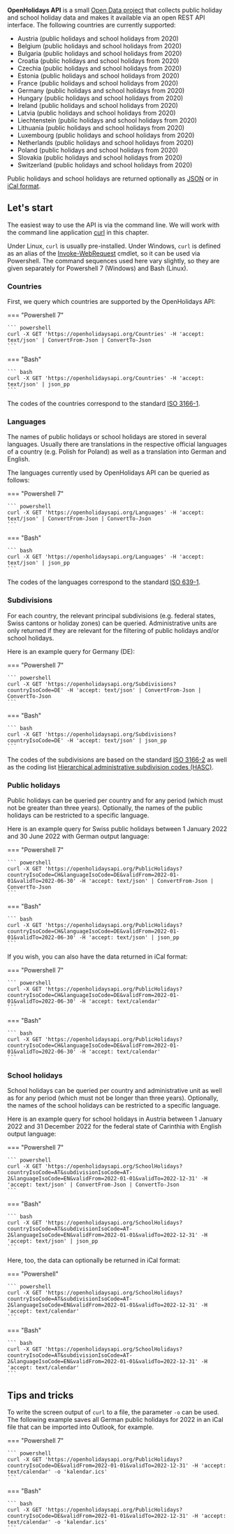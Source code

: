 **OpenHolidays API** is a small [Open Data project](https://opendatahandbook.org/guide/en/what-is-open-data/) that collects public holiday and school holiday data and makes it available via an open REST API interface. The following countries are currently supported:

+ Austria (public holidays and school holidays from 2020)
+ Belgium (public holidays and school holidays from 2020)
+ Bulgaria (public holidays and school holidays from 2020)
+ Croatia (public holidays and school holidays from 2020)
+ Czechia (public holidays and school holidays from 2020)
+ Estonia (public holidays and school holidays from 2020)
+ France (public holidays and school holidays from 2020)
+ Germany (public holidays and school holidays from 2020)
+ Hungary (public holidays and school holidays from 2020)
+ Ireland (public holidays and school holidays from 2020)
+ Latvia (public holidays and school holidays from 2020)
+ Liechtenstein (public holidays and school holidays from 2020)
+ Lithuania (public holidays and school holidays from 2020)
+ Luxembourg (public holidays and school holidays from 2020)
+ Netherlands (public holidays and school holidays from 2020)
+ Poland (public holidays and school holidays from 2020)
+ Slovakia (public holidays and school holidays from 2020)
+ Switzerland (public holidays and school holidays from 2020)

Public holidays and school holidays are returned optionally as [JSON](https://datatracker.ietf.org/doc/html/rfc7159) or in [iCal format](https://datatracker.ietf.org/doc/html/rfc5545).

## Let's start

The easiest way to use the API is via the command line. We will work with the command line application [curl](https://curl.se/) in this chapter. 

Under Linux, `curl` is usually pre-installed. Under Windows, `curl` is defined as an alias of the [Invoke-WebRequest](https://docs.microsoft.com/en-us/powershell/module/microsoft.powershell.utility/invoke-webrequest) cmdlet, so it can be used via Powershell. The command sequences used here vary slightly, so they are given separately for Powershell 7 (Windows) and Bash (Linux).

### Countries

First, we query which countries are supported by the OpenHolidays API:

=== "Powershell 7"

    ``` powershell
    curl -X GET 'https://openholidaysapi.org/Countries' -H 'accept: text/json' | ConvertFrom-Json | ConvertTo-Json
    ```

=== "Bash"

    ``` bash
    curl -X GET 'https://openholidaysapi.org/Countries' -H 'accept: text/json' | json_pp
    ```

The codes of the countries correspond to the standard [ISO 3166-1](https://www.iso.org/iso-3166-country-codes.html).

### Languages

The names of public holidays or school holidays are stored in several languages. Usually there are translations in the respective official languages of a country (e.g. Polish for Poland) as well as a translation into German and English. 

The languages currently used by OpenHolidays API can be queried as follows: 

=== "Powershell 7"

    ``` powershell
    curl -X GET 'https://openholidaysapi.org/Languages' -H 'accept: text/json' | ConvertFrom-Json | ConvertTo-Json
    ```

=== "Bash"

    ``` bash
    curl -X GET 'https://openholidaysapi.org/Languages' -H 'accept: text/json' | json_pp
    ```

The codes of the languages correspond to the standard [ISO 639-1](https://www.iso.org/iso-639-language-codes.html).

### Subdivisions

For each country, the relevant principal subdivisions (e.g. federal states, Swiss cantons or holiday zones) can be queried. Administrative units are only returned if they are relevant for the filtering of public holidays and/or school holidays.

Here is an example query for Germany (DE): 

=== "Powershell 7"

    ``` powershell
    curl -X GET 'https://openholidaysapi.org/Subdivisions?countryIsoCode=DE' -H 'accept: text/json' | ConvertFrom-Json | ConvertTo-Json
    ```

=== "Bash"

    ``` bash
    curl -X GET 'https://openholidaysapi.org/Subdivisions?countryIsoCode=DE' -H 'accept: text/json' | json_pp
    ```

The codes of the subdivisions are based on the standard [ISO 3166-2](https://www.iso.org/iso-3166-country-codes.html) as well as the coding list [Hierarchical administrative subdivision codes (HASC)](http://www.statoids.com/ihasc.html).

### Public holidays

Public holidays can be queried per country and for any period (which must not be greater than three years). Optionally, the names of the public holidays can be restricted to a specific language. 

Here is an example query for Swiss public holidays between 1 January 2022 and 30 June 2022 with German output language: 

=== "Powershell 7"

    ``` powershell
    curl -X GET 'https://openholidaysapi.org/PublicHolidays?countryIsoCode=CH&languageIsoCode=DE&validFrom=2022-01-01&validTo=2022-06-30' -H 'accept: text/json' | ConvertFrom-Json | ConvertTo-Json
    ```

=== "Bash"

    ``` bash
    curl -X GET 'https://openholidaysapi.org/PublicHolidays?countryIsoCode=CH&languageIsoCode=DE&validFrom=2022-01-01&validTo=2022-06-30' -H 'accept: text/json' | json_pp
    ```

If you wish, you can also have the data returned in iCal format:

=== "Powershell 7"

    ``` powershell
    curl -X GET 'https://openholidaysapi.org/PublicHolidays?countryIsoCode=CH&languageIsoCode=DE&validFrom=2022-01-01&validTo=2022-06-30' -H 'accept: text/calendar'
    ```

=== "Bash"

    ``` bash
    curl -X GET 'https://openholidaysapi.org/PublicHolidays?countryIsoCode=CH&languageIsoCode=DE&validFrom=2022-01-01&validTo=2022-06-30' -H 'accept: text/calendar'
    ```

### School holidays

School holidays can be queried per country and administrative unit as well as for any period (which must not be longer than three years). Optionally, the names of the school holidays can be restricted to a specific language. 

Here is an example query for school holidays in Austria between 1 January 2022 and 31 December 2022 for the federal state of Carinthia with English output language: 

=== "Powershell 7"

    ``` powershell
    curl -X GET 'https://openholidaysapi.org/SchoolHolidays?countryIsoCode=AT&subdivisionIsoCode=AT-2&languageIsoCode=EN&validFrom=2022-01-01&validTo=2022-12-31' -H 'accept: text/json' | ConvertFrom-Json | ConvertTo-Json
    ```

=== "Bash"

    ``` bash
    curl -X GET 'https://openholidaysapi.org/SchoolHolidays?countryIsoCode=AT&subdivisionIsoCode=AT-2&languageIsoCode=EN&validFrom=2022-01-01&validTo=2022-12-31' -H 'accept: text/json' | json_pp
    ```

Here, too, the data can optionally be returned in iCal format:

=== "Powershell"

    ``` powershell
    curl -X GET 'https://openholidaysapi.org/SchoolHolidays?countryIsoCode=AT&subdivisionIsoCode=AT-2&languageIsoCode=EN&validFrom=2022-01-01&validTo=2022-12-31' -H 'accept: text/calendar'
    ```

=== "Bash"

    ``` bash
    curl -X GET 'https://openholidaysapi.org/SchoolHolidays?countryIsoCode=AT&subdivisionIsoCode=AT-2&languageIsoCode=EN&validFrom=2022-01-01&validTo=2022-12-31' -H 'accept: text/calendar'
    ```

## Tips and tricks

To write the screen output of `curl` to a file, the parameter `-o` can be used. The following example saves all German public holidays for 2022 in an iCal file that can be imported into Outlook, for example.

=== "Powershell 7"

    ``` powershell
    curl -X GET 'https://openholidaysapi.org/PublicHolidays?countryIsoCode=DE&validFrom=2022-01-01&validTo=2022-12-31' -H 'accept: text/calendar' -o 'kalendar.ics'
    ```

=== "Bash"

    ``` bash
    curl -X GET 'https://openholidaysapi.org/PublicHolidays?countryIsoCode=DE&validFrom=2022-01-01&validTo=2022-12-31' -H 'accept: text/calendar' -o 'kalendar.ics'
    ```
